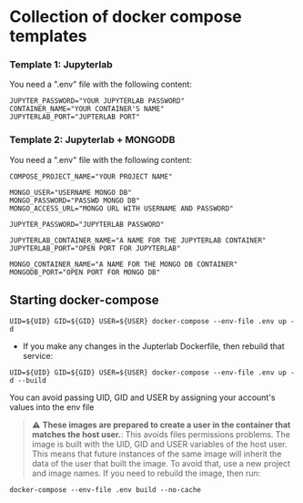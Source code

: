 # Collection of docker compose templates

### Template 1: Jupyterlab


You need a ".env" file with the following content:

```
JUPYTER_PASSWORD="YOUR JUPYTERLAB PASSWORD"
CONTAINER_NAME="YOUR CONTAINER'S NAME"
JUPYTERLAB_PORT="JUPTERLAB PORT"
```


### Template 2: Jupyterlab + MONGODB

You need a ".env" file with the following content:

```
COMPOSE_PROJECT_NAME="YOUR PROJECT NAME"

MONGO_USER="USERNAME MONGO DB"
MONGO_PASSWORD="PASSWD MONGO DB"
MONGO_ACCESS_URL="MONGO URL WITH USERNAME AND PASSWORD"

JUPYTER_PASSWORD="JUPYTERLAB PASSWORD"

JUPYTERLAB_CONTAINER_NAME="A NAME FOR THE JUPYTERLAB CONTAINER"
JUPYTERLAB_PORT="OPEN PORT FOR JUPYTERLAB"

MONGO_CONTAINER_NAME="A NAME FOR THE MONGO DB CONTAINER"
MONGODB_PORT="OPEN PORT FOR MONGO DB"
```

## Starting docker-compose

```
UID=${UID} GID=${GID} USER=${USER} docker-compose --env-file .env up -d
```

- If you make any changes in the Jupterlab Dockerfile, then rebuild that service:

```
UID=${UID} GID=${GID} USER=${USER} docker-compose --env-file .env up -d --build
```

You can avoid passing UID, GID and USER by assigning your account's values into the env file


> :warning: **These images are prepared to create a user in the container that matches the host user.**: This avoids files permissions problems. The image is built with the UID, GID and USER variables of the host user. This means that future instances of the same image will inherit the data of the user that built the image. To avoid that, use a new project and image names.
> If you need to rebuild the image, then run:

```docker-compose --env-file .env build --no-cache```
